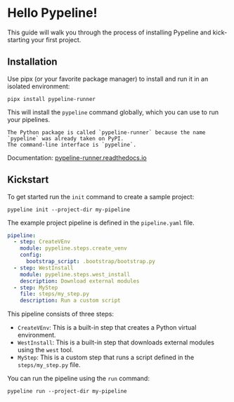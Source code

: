 # Hello Pypeline!

This guide will walk you through the process of installing Pypeline and kick-starting your first project.

## Installation

Use pipx (or your favorite package manager) to install and run it in an isolated environment:

```shell
pipx install pypeline-runner
```

This will install the `pypeline` command globally, which you can use to run your pipelines.

```{note}
The Python package is called `pypeline-runner` because the name `pypeline` was already taken on PyPI.
The command-line interface is `pypeline`.
```

Documentation: [pypeline-runner.readthedocs.io](https://pypeline-runner.readthedocs.io)

## Kickstart

To get started run the `init` command to create a sample project:

```shell
pypeline init --project-dir my-pipeline
```

The example project pipeline is defined in the `pipeline.yaml` file.

```yaml
pipeline:
  - step: CreateVEnv
    module: pypeline.steps.create_venv
    config:
      bootstrap_script: .bootstrap/bootstrap.py
  - step: WestInstall
    module: pypeline.steps.west_install
    description: Download external modules
  - step: MyStep
    file: steps/my_step.py
    description: Run a custom script
```

This pipeline consists of three steps:

- `CreateVEnv`: This is a built-in step that creates a Python virtual environment.
- `WestInstall`: This is a built-in step that downloads external modules using the `west` tool.
- `MyStep`: This is a custom step that runs a script defined in the `steps/my_step.py` file.

You can run the pipeline using the `run` command:

```shell
pypeline run --project-dir my-pipeline
```
